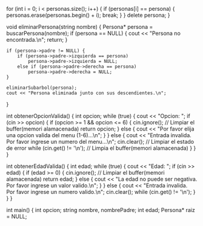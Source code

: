 for (int i = 0; i < personas.size(); i++) {
        if (personas[i] == persona) {
            personas.erase(personas.begin() + i);
            break;
        }
    }
    delete persona;
}

void eliminarPersona(string nombre) {
    Persona* persona = buscarPersona(nombre);
    if (persona == NULL) {
        cout << "Persona no encontrada.\n";
        return;
    }

    if (persona->padre != NULL) {
        if (persona->padre->izquierda == persona)
            persona->padre->izquierda = NULL;
        else if (persona->padre->derecha == persona)
            persona->padre->derecha = NULL;
    }

    eliminarSubarbol(persona);
    cout << "Persona eliminada junto con sus descendientes.\n";
}

int obtenerOpcionValida() {
    int opcion;
    while (true) {
        cout << "Opcion: ";
        if (cin >> opcion) {
            if (opcion >= 1 && opcion <= 6) {
                cin.ignore(); // Limpiar el buffer(memori alamacenada)
                return opcion;
            } else {
                cout << "Por favor elija una opcion valida del menu (1-6)...\n";
            }
        } else {
            cout << "Entrada invalida. Por favor ingrese un numero del menu...\n";
            cin.clear(); // Limpiar el estado de error
            while (cin.get() != '\n'); // Limpia el buffer(memori alamacenada)
        }
    }
}

int obtenerEdadValida() {
    int edad;
    while (true) {
        cout << "Edad: ";
        if (cin >> edad) {
            if (edad >= 0) {
                cin.ignore(); // Limpiar el buffer(memori alamacenada)
                return edad;
            } else {
                cout << "La edad no puede ser negativa. Por favor ingrese un valor valido.\n";
            }
        } else {
            cout << "Entrada invalida. Por favor ingrese un numero valido.\n";
            cin.clear();
            while (cin.get() != '\n');
        }
    }
}

int main() {
    int opcion;
    string nombre, nombrePadre;
    int edad;
    Persona* raiz = NULL;
